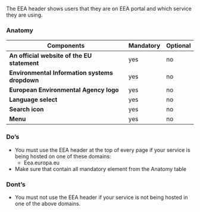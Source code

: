 The EEA header shows users that they are on EEA portal and which service they are using.

### Anatomy
<table>
    <thead>
        <th>Components</th>
        <th>Mandatory</th>
        <th>Optional</th>
    </thead>
    <tbody>
        <tr>
            <td><strong>An official website of the EU statement</strong></td>
            <td>yes</td>
            <td>no</td>
        </tr>
        <tr>
            <td><strong>Environmental Information systems dropdown</strong></td>
            <td>yes</td>
            <td>no</td>
        </tr>
        <tr>
            <td><strong>European Environmental Agency logo</strong></td>
            <td>yes</td>
            <td>no</td>
        </tr>
        <tr>
            <td><strong>Language select</strong></td>
            <td>yes</td>
            <td>no</td>
        </tr>
        <tr>
        <td><strong>Search icon</strong></td>
            <td>yes</td>
            <td>no</td>
        </tr>
        <tr>
            <td><strong>Menu</strong></td>
            <td>yes</td>
            <td>no</td>
        </tr>
    </tbody>
</table>


### Do’s
- You must use the EEA header at the top of every page if your service is being hosted on one of these domains:
    - Eea.europa.eu
- Make sure that contain all mandatory element from the Anatomy table

### Dont’s
- You must not use the EEA header if your service is not being hosted in one of the above domains.
